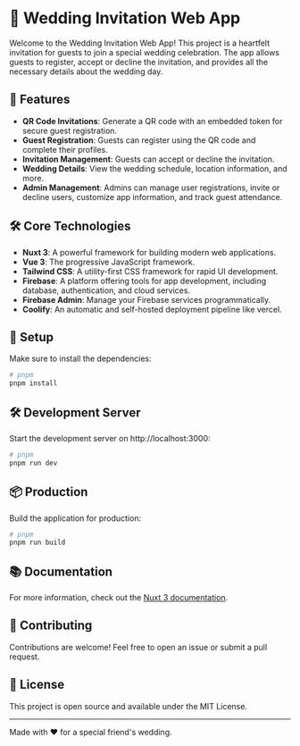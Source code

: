 # 💍 Wedding Invitation Web App

Welcome to the Wedding Invitation Web App! This project is a heartfelt invitation for guests to join a special wedding celebration. The app allows guests to register, accept or decline the invitation, and provides all the necessary details about the wedding day.

## 🎉 Features

- **QR Code Invitations**: Generate a QR code with an embedded token for secure guest registration.
- **Guest Registration**: Guests can register using the QR code and complete their profiles.
- **Invitation Management**: Guests can accept or decline the invitation.
- **Wedding Details**: View the wedding schedule, location information, and more.
- **Admin Management**: Admins can manage user registrations, invite or decline users, customize app information, and track guest attendance.

## 🛠 Core Technologies

- **Nuxt 3**: A powerful framework for building modern web applications.
- **Vue 3**: The progressive JavaScript framework.
- **Tailwind CSS**: A utility-first CSS framework for rapid UI development.
- **Firebase**: A platform offering tools for app development, including database, authentication, and cloud services.
- **Firebase Admin**: Manage your Firebase services programmatically.
- **Coolify**: An automatic and self-hosted deployment pipeline like vercel.

## 🚀 Setup

Make sure to install the dependencies:

```bash
# pnpm
pnpm install
```

## 🛠 Development Server

Start the development server on http://localhost:3000:

```bash
# pnpm
pnpm run dev
```

## 📦 Production

Build the application for production:

```bash
# pnpm
pnpm run build
```

## 📚 Documentation
For more information, check out the [Nuxt 3 documentation](https://nuxt.com/docs/getting-started/introduction).

## 🤝 Contributing
Contributions are welcome! Feel free to open an issue or submit a pull request.

## 📜 License
This project is open source and available under the MIT License.

---

Made with ❤️ for a special friend's wedding.
